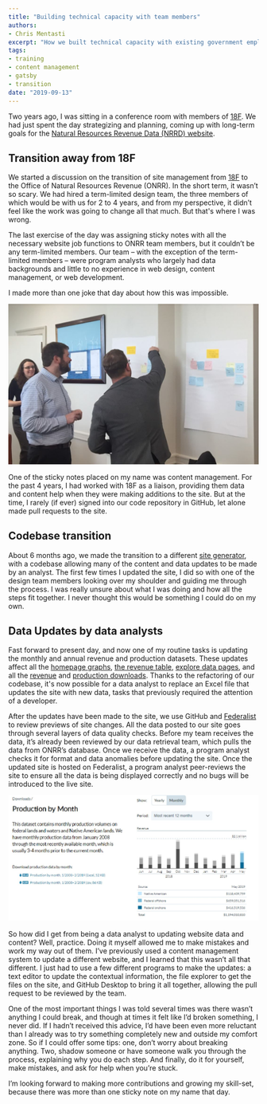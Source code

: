 ```yaml
---
title: "Building technical capacity with team members"
authors:
- Chris Mentasti
excerpt: "How we built technical capacity with existing government employees after our open-data site transition" 
tags:
- training
- content management
- gatsby
- transition
date: "2019-09-13"
---
```


Two years ago, I was sitting in a conference room with members of [18F](https://18f.gsa.gov/). We had just spent the day strategizing and planning, coming up with long-term goals for the [Natural Resources Revenue Data (NRRD) website](https://revenuedata.doi.gov).

## Transition away from 18F

We started a discussion on the transition of site management from [18F](https://18f.gsa.gov/) to the Office of Natural Resources Revenue (ONRR). In the short term, it wasn’t so scary. We had hired a term-limited design team, the three members of which would be with us for 2 to 4 years, and from my perspective, it didn’t feel like the work was going to change all that much. But that's where I was wrong.

The last exercise of the day was assigning sticky notes with all the necessary website job functions to ONRR team members, but it couldn’t be any term-limited members. Our team – with the exception of the term-limited members – were program analysts who largely had data backgrounds and little to no experience in web design, content management, or web development.

I made more than one joke that day about how this was impossible.

![team members standing at a wall of sticky notes that contain job tasks to be performed by internal team members](./sticky-notes-image.JPG)

One of the sticky notes placed on my name was content management. For the past 4 years, I had worked with 18F as a liaison, providing them data and content help when they were making additions to the site. But at the time, I rarely (if ever) signed into our code repository in GitHub, let alone made pull requests to the site.

## Codebase transition
About 6 months ago, we made the transition to a different [site generator](https://revenuedata.doi.gov/blog/homepage-revamp-part-two/), with a codebase allowing many of the content and data updates to be made by an analyst. The first few times I updated the site, I did so with one of the design team members looking over my shoulder and guiding me through the process. I was really unsure about what I was doing and how all the steps fit together. I never thought this would be something I could do on my own.

## Data Updates by data analysts
Fast forward to present day, and now one of my routine tasks is updating the monthly and annual revenue and production datasets. These updates affect all the [homepage graphs](https://revenuedata.doi.gov/), [the revenue table](https://revenuedata.doi.gov/explore/revenue/), [explore data pages](https://revenuedata.doi.gov/explore/), and all the [revenue](https://revenuedata.doi.gov/downloads/federal-revenue-by-location/) and [production downloads](https://revenuedata.doi.gov/downloads/federal-production/). Thanks to the refactoring of our codebase, it's now possible for a data analyst to replace an Excel file that updates the site with new data,  tasks that previously required the attention of a developer.

After the updates have been made to the site, we use GitHub and [Federalist](https://federalist.18f.gov/) to review previews of site changes. All the data posted to our site goes through several layers of data quality checks. Before my team receives the data, it’s already been reviewed by our data retrieval team, which pulls the data from ONRR’s database. Once we receive the data, a program analyst checks it for format and data anomalies before updating the site. Once the updated site is hosted on Federalist, a program analyst peer-reviews the site to ensure all the data is being displayed correctly and no bugs will be introduced to the live site.

![Image of a chart of natural resource revenue and production downloads on the Natural Resources Revenue Data website](homepage-and-downloads-pages.JPG)

So how did I get from being a data analyst to updating website data and content? Well, practice. Doing it myself allowed me to make mistakes and work my way out of them. I’ve previously used a content management system to update a different website, and I learned that this wasn’t all that different. I just had to use a few different programs to make the updates: a text editor to update the contextual information, the file explorer to get the files on the site, and GitHub Desktop to bring it all together, allowing the pull request to be reviewed by the team.

One of the most important things I was told several times was there wasn’t anything I could break, and though at times it felt like I’d broken something, I never did. If I hadn’t received this advice, I’d have been even more reluctant than I already was to try something completely new and outside my comfort zone. So if I could offer some tips: one, don’t worry about breaking anything. Two, shadow someone or have someone walk you through the process, explaining why you do each step. And finally, do it for yourself, make mistakes, and ask for help when you’re stuck.

I’m looking forward to making more contributions and growing my skill-set, because there was more than one sticky note on my name that day.
